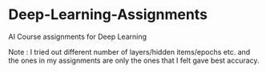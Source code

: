 # Deep-Learning-Assignments
AI Course assignments for Deep Learning

Note : I tried out different number of layers/hidden items/epochs etc. and the ones in my assignments are only the ones that I felt gave best accuracy.

